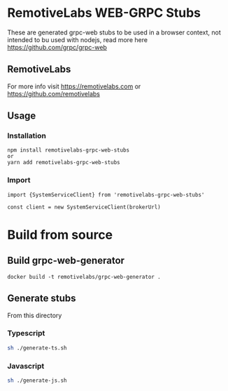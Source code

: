 # RemotiveLabs WEB-GRPC Stubs

These are generated grpc-web stubs to be used in a browser context, not intended
to bu used with nodejs, read more here https://github.com/grpc/grpc-web

## RemotiveLabs

For more info visit https://remotivelabs.com or https://github.com/remotivelabs


## Usage

### Installation
```
npm install remotivelabs-grpc-web-stubs
or
yarn add remotivelabs-grpc-web-stubs
```

### Import
```
import {SystemServiceClient} from 'remotivelabs-grpc-web-stubs'

const client = new SystemServiceClient(brokerUrl)

```

# Build from source 

## Build grpc-web-generator

```
docker build -t remotivelabs/grpc-web-generator .
```

## Generate stubs

From this directory

### Typescript

```sh
sh ./generate-ts.sh
```

### Javascript

```sh
sh ./generate-js.sh
```


